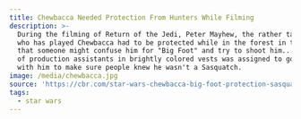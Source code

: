 ```yaml
---
title: Chewbacca Needed Protection From Hunters While Filming
description: >-
  During the filming of Return of the Jedi, Peter Mayhew, the rather tall actor
  who has played Chewbacca had to be protected while in the forest in the fears
  that someone might confuse him for "Big Foot" and try to shoot him... A group
  of production assistants in brightly colored vests was assigned to go around
  with him to make sure people knew he wasn't a Sasquatch.
image: /media/chewbacca.jpg
source: 'https://cbr.com/star-wars-chewbacca-big-foot-protection-sasquatch/'
tags:
  - star wars
---
```



